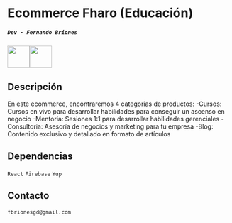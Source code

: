 
# Ecommerce Fharo (Educación)

##### `Dev - Fernando Briones`

<div style="display: flex">
  <img src="https://th.bing.com/th/id/OIP.K-4RqDC6zFrpAG31ayDDOgHaHa?rs=1&pid=ImgDetMain" width="50" />
  <img src="https://th.bing.com/th/id/OIP.K-4RqDC6zFrpAG31ayDDOgHaHa?rs=1&pid=ImgDetMain" width="50" />
</div>

## Descripción
En este ecommerce, encontraremos 4 categorias de productos:
-Cursos: Cursos en vivo para desarrollar habilidades para conseguir un ascenso en negocio
-Mentoria: Sesiones 1:1 para desarrollar habilidades gerenciales
-Consultoria: Asesoría de negocios y marketing para tu empresa
-Blog: Contenido exclusivo y detallado en formato de artículos

## Dependencias
`React` `Firebase` `Yup`

## Contacto
`fbrionesgd@gmail.com`
